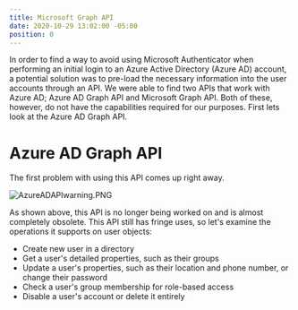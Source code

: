 ```yaml
---
title: Microsoft Graph API
date: 2020-10-29 13:02:00 -05:00
position: 0
---
```


In order to find a way to avoid using Microsoft Authenticator when performing an initial login to an Azure Active Directory (Azure AD) account, a potential solution was to pre-load the necessary information into the user accounts through an API. We were able to find two APIs that work with Azure AD; Azure AD Graph API and Microsoft Graph API. Both of these, however, do not have the capabilities required for our purposes. First lets look at the Azure AD Graph API.

# Azure AD Graph API
The first problem with using this API comes up right away.

![AzureADAPIwarning.PNG](/uploads/AzureADAPIwarning.PNG)

As shown above, this API is no longer being worked on and is almost completely obsolete. This API still has fringe uses, so let's examine the operations it supports on user objects:
* Create new user in a directory
* Get a user's detailed properties, such as their groups
* Update a user's properties, such as their location and phone number, or change their password
* Check a user's group membership for role-based access
* Disable a user's account or delete it entirely
